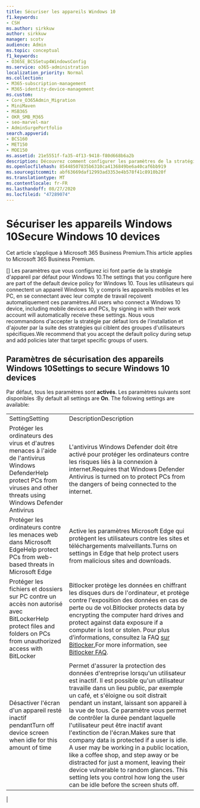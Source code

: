 ```yaml
---
title: Sécuriser les appareils Windows 10
f1.keywords:
- CSH
ms.author: sirkkuw
author: sirkkuw
manager: scotv
audience: Admin
ms.topic: conceptual
f1_keywords:
- O365E_BCSSetup4WindowsConfig
ms.service: o365-administration
localization_priority: Normal
ms.collection:
- M365-subscription-management
- M365-identity-device-management
ms.custom:
- Core_O365Admin_Migration
- MiniMaven
- MSB365
- OKR_SMB_M365
- seo-marvel-mar
- AdminSurgePortfolio
search.appverid:
- BCS160
- MET150
- MOE150
ms.assetid: 21e5551f-fa35-4f13-9418-f80d668b6a2b
description: Découvrez comment configurer les paramètres de la stratégie d’appareil par défaut que tout appareil Windows 10 recevra lors de la signature de son compte scolaire ou scolaire.
ms.openlocfilehash: 85448507835b6310ca4136849be6a40caf6bb919
ms.sourcegitcommit: abf63669daf12993ad3353e4b578f41c8910b20f
ms.translationtype: MT
ms.contentlocale: fr-FR
ms.lasthandoff: 08/27/2020
ms.locfileid: "47289074"
---
```

# <a name="secure-windows-10-devices"></a><span data-ttu-id="07731-103">Sécuriser les appareils Windows 10</span><span class="sxs-lookup"><span data-stu-id="07731-103">Secure Windows 10 devices</span></span>

<span data-ttu-id="07731-104">Cet article s’applique à Microsoft 365 Business Premium.</span><span class="sxs-lookup"><span data-stu-id="07731-104">This article applies to Microsoft 365 Business Premium.</span></span>

<span data-ttu-id="07731-105">[] Les paramètres que vous configurez ici font partie de la stratégie d'appareil par défaut pour Windows 10.</span><span class="sxs-lookup"><span data-stu-id="07731-105">The settings that you configure here are part of the default device policy for Windows 10.</span></span> <span data-ttu-id="07731-106">Tous les utilisateurs qui connectent un appareil Windows 10, y compris les appareils mobiles et les PC, en se connectant avec leur compte de travail reçoivent automatiquement ces paramètres.</span><span class="sxs-lookup"><span data-stu-id="07731-106">All users who connect a Windows 10 device, including mobile devices and PCs, by signing in with their work account will automatically receive these settings.</span></span> <span data-ttu-id="07731-107">Nous vous recommandons d'accepter la stratégie par défaut lors de l'installation et d'ajouter par la suite des stratégies qui ciblent des groupes d'utilisateurs spécifiques.</span><span class="sxs-lookup"><span data-stu-id="07731-107">We recommend that you accept the default policy during setup and add policies later that target specific groups of users.</span></span>
  
## <a name="settings-to-secure-windows-10-devices"></a><span data-ttu-id="07731-108">Paramètres de sécurisation des appareils Windows 10</span><span class="sxs-lookup"><span data-stu-id="07731-108">Settings to secure Windows 10 devices</span></span>

<span data-ttu-id="07731-p102">Par défaut, tous les paramètres sont **activés**. Les paramètres suivants sont disponibles :</span><span class="sxs-lookup"><span data-stu-id="07731-p102">By default all settings are **On**. The following settings are available:</span></span>
  
|||
|:-----|:-----|
|<span data-ttu-id="07731-111">Setting</span><span class="sxs-lookup"><span data-stu-id="07731-111">Setting</span></span>  <br/> |<span data-ttu-id="07731-112">Description</span><span class="sxs-lookup"><span data-stu-id="07731-112">Description</span></span>  <br/> |
|<span data-ttu-id="07731-113">Protéger les ordinateurs des virus et d'autres menaces à l'aide de l'antivirus Windows Defender</span><span class="sxs-lookup"><span data-stu-id="07731-113">Help protect PCs from viruses and other threats using Windows Defender Antivirus</span></span>  <br/> |<span data-ttu-id="07731-114">L'antivirus Windows Defender doit être activé pour protéger les ordinateurs contre les risques liés à la connexion à internet.</span><span class="sxs-lookup"><span data-stu-id="07731-114">Requires that Windows Defender Antivirus is turned on to protect PCs from the dangers of being connected to the internet.</span></span>  <br/> |
|<span data-ttu-id="07731-115">Protéger les ordinateurs contre les menaces web dans Microsoft Edge</span><span class="sxs-lookup"><span data-stu-id="07731-115">Help protect PCs from web-based threats in Microsoft Edge</span></span>  <br/> |<span data-ttu-id="07731-116">Active les paramètres Microsoft Edge qui protègent les utilisateurs contre les sites et téléchargements malveillants.</span><span class="sxs-lookup"><span data-stu-id="07731-116">Turns on settings in Edge that help protect users from malicious sites and downloads.</span></span>  <br/> |
|<span data-ttu-id="07731-117">Protéger les fichiers et dossiers sur PC contre un accès non autorisé avec BitLocker</span><span class="sxs-lookup"><span data-stu-id="07731-117">Help protect files and folders on PCs from unauthorized access with BitLocker</span></span>  <br/> |<span data-ttu-id="07731-118">Bitlocker protège les données en chiffrant les disques durs de l'ordinateur, et protège contre l'exposition des données en cas de perte ou de vol.</span><span class="sxs-lookup"><span data-stu-id="07731-118">Bitlocker protects data by encrypting the computer hard drives and protect against data exposure if a computer is lost or stolen.</span></span> <span data-ttu-id="07731-119">Pour plus d’informations, consultez la FAQ [sur Bitlocker.](https://go.microsoft.com/fwlink/?linkid=871000)</span><span class="sxs-lookup"><span data-stu-id="07731-119">For more information, see [Bitlocker FAQ](https://go.microsoft.com/fwlink/?linkid=871000).</span></span>  <br/> |
|<span data-ttu-id="07731-120">Désactiver l'écran d'un appareil resté inactif pendant</span><span class="sxs-lookup"><span data-stu-id="07731-120">Turn off device screen when idle for this amount of time</span></span>  <br/> |<span data-ttu-id="07731-p104">Permet d'assurer la protection des données d'entreprise lorsqu'un utilisateur est inactif. Il est possible qu'un utilisateur travaille dans un lieu public, par exemple un café, et s'éloigne ou soit distrait pendant un instant, laissant son appareil à la vue de tous. Ce paramètre vous permet de contrôler la durée pendant laquelle l'utilisateur peut être inactif avant l'extinction de l'écran.</span><span class="sxs-lookup"><span data-stu-id="07731-p104">Makes sure that company data is protected if a user is idle. A user may be working in a public location, like a coffee shop, and step away or be distracted for just a moment, leaving their device vulnerable to random glances. This setting lets you control how long the user can be idle before the screen shuts off.</span></span>  <br/> |
|